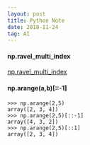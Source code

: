 ```yaml
---
layout: post
title: Python Note
date: 2018-11-24
tag: AI
---
```


#### np.ravel_multi_index
[np.ravel_multi_index](https://docs.scipy.org/doc/numpy/reference/generated/numpy.ravel_multi_index.html)

#### np.arange(a,b)\[::-1]
    >>> np.arange(2,5)
    array([2, 3, 4])
    >>> np.arange(2,5)[::-1]
    array([4, 3, 2])
    >>> np.arange(2,5)[::1]
    array([2, 3, 4])